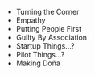 * Turning the Corner
* Empathy
* Putting People First
* Guilty By Association
* Startup Things...?
* Pilot Things...?
* Making Doña
